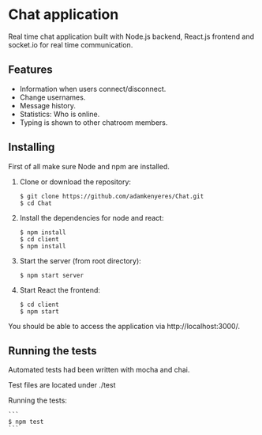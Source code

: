 # Chat application

Real time chat application built with Node.js backend, React.js frontend and socket.io for real time communication.

## Features

* Information when users connect/disconnect.
* Change usernames.
* Message history.
* Statistics: Who is online.
* Typing is shown to other chatroom members.


## Installing
First of all make sure Node and npm are installed.

1. Clone or download the repository:

    ```
    $ git clone https://github.com/adamkenyeres/Chat.git
    $ cd Chat
    ```
2. Install the dependencies for node and react:

    ```
    $ npm install
    $ cd client
    $ npm install
    ```
3. Start the server (from root directory):

    ```
    $ npm start server
    ```
4. Start React the frontend:
    ```
    $ cd client
    $ npm start
    ```

You should be able to access the application via http://localhost:3000/.

## Running the tests

Automated tests had been written with mocha and chai.

Test files are located under ./test

Running the tests:

    ```
    $ npm test
    ```